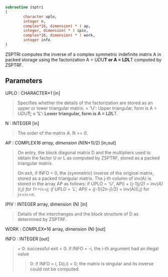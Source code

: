 ```fortran
subroutine zsptri
(
        character uplo,
        integer n,
        complex*16, dimension( * ) ap,
        integer, dimension( * ) ipiv,
        complex*16, dimension( * ) work,
        integer info
)
```

ZSPTRI computes the inverse of a complex symmetric indefinite matrix
A in packed storage using the factorization A = U*D*U**T or
A = L*D*L**T computed by ZSPTRF.

## Parameters
UPLO : CHARACTER*1 [in]
> Specifies whether the details of the factorization are stored
> as an upper or lower triangular matrix.
> = 'U':  Upper triangular, form is A = U*D*U**T;
> = 'L':  Lower triangular, form is A = L*D*L**T.

N : INTEGER [in]
> The order of the matrix A.  N >= 0.

AP : COMPLEX*16 array, dimension (N*(N+1)/2) [in,out]
> On entry, the block diagonal matrix D and the multipliers
> used to obtain the factor U or L as computed by ZSPTRF,
> stored as a packed triangular matrix.
> 
> On exit, if INFO = 0, the (symmetric) inverse of the original
> matrix, stored as a packed triangular matrix. The j-th column
> of inv(A) is stored in the array AP as follows:
> if UPLO = 'U', AP(i + (j-1)*j/2) = inv(A)(i,j) for 1<=i<=j;
> if UPLO = 'L',
> AP(i + (j-1)*(2n-j)/2) = inv(A)(i,j) for j<=i<=n.

IPIV : INTEGER array, dimension (N) [in]
> Details of the interchanges and the block structure of D
> as determined by ZSPTRF.

WORK : COMPLEX*16 array, dimension (N) [out]

INFO : INTEGER [out]
> = 0: successful exit
> < 0: if INFO = -i, the i-th argument had an illegal value
> > 0: if INFO = i, D(i,i) = 0; the matrix is singular and its
> inverse could not be computed.

